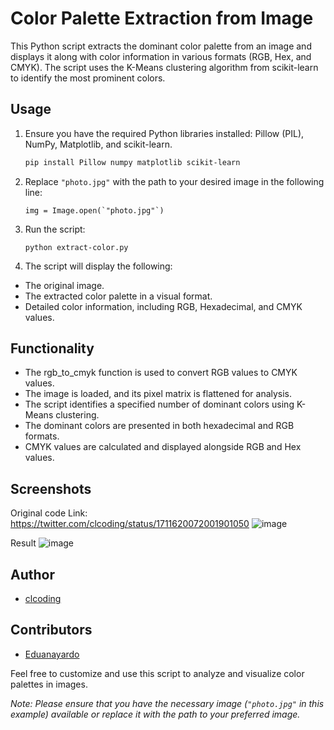 # Color Palette Extraction from Image

This Python script extracts the dominant color palette from an image and displays it along with color information in various formats (RGB, Hex, and CMYK). The script uses the K-Means clustering algorithm from scikit-learn to identify the most prominent colors.

## Usage

1. Ensure you have the required Python libraries installed: Pillow (PIL), NumPy, Matplotlib, and scikit-learn.
   ```bash
   pip install Pillow numpy matplotlib scikit-learn

2. Replace `"photo.jpg"` with the path to your desired image in the following line:
   ```phyton
   img = Image.open(`"photo.jpg"`)
3. Run the script:
   ```phyton
   python extract-color.py
4. The script will display the following:
  - The original image.
  - The extracted color palette in a visual format.
  - Detailed color information, including RGB, Hexadecimal, and CMYK values.

## Functionality
- The rgb_to_cmyk function is used to convert RGB values to CMYK values.
- The image is loaded, and its pixel matrix is flattened for analysis.
- The script identifies a specified number of dominant colors using K-Means clustering.
- The dominant colors are presented in both hexadecimal and RGB formats.
- CMYK values are calculated and displayed alongside RGB and Hex values.

## Screenshots
  Original code
  Link: https://twitter.com/clcoding/status/1711620072001901050
  ![image](https://github.com/eduanayardo/extract-color/assets/868883/dcb23d11-64b7-427d-9450-9bd38047ac3e)

  Result
  ![image](https://github.com/eduanayardo/extract-color/assets/868883/9f97260b-0107-4815-83f8-175d800d5654)

## Author
- [clcoding](https://twitter.com/clcoding)

## Contributors
- [Eduanayardo](https://github.com/eduanayardo)


Feel free to customize and use this script to analyze and visualize color palettes in images.

*Note: Please ensure that you have the necessary image (`"photo.jpg"` in this example) available or replace it with the path to your preferred image.*
